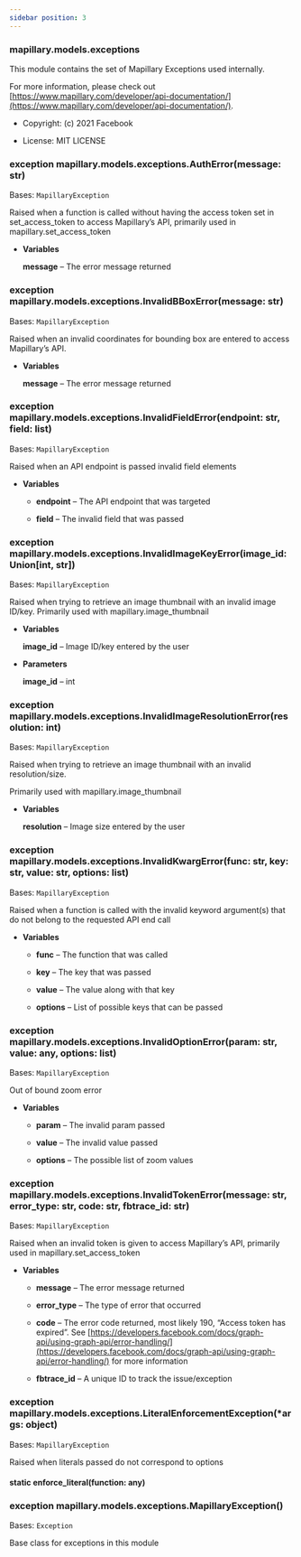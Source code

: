 ```yaml
---
sidebar position: 3
---
```



### mapillary.models.exceptions

This module contains the set of Mapillary Exceptions used internally.

For more information, please check out [https://www.mapillary.com/developer/api-documentation/](https://www.mapillary.com/developer/api-documentation/).


* Copyright: (c) 2021 Facebook


* License: MIT LICENSE


### exception mapillary.models.exceptions.AuthError(message: str)
Bases: `MapillaryException`

Raised when a function is called without having the access token set in
set_access_token to access Mapillary’s API, primarily used in mapillary.set_access_token


* **Variables**

    **message** – The error message returned



### exception mapillary.models.exceptions.InvalidBBoxError(message: str)
Bases: `MapillaryException`

Raised when an invalid coordinates for bounding box are entered
to access Mapillary’s API.


* **Variables**

    **message** – The error message returned



### exception mapillary.models.exceptions.InvalidFieldError(endpoint: str, field: list)
Bases: `MapillaryException`

Raised when an API endpoint is passed invalid field elements


* **Variables**

    
    * **endpoint** – The API endpoint that was targeted


    * **field** – The invalid field that was passed



### exception mapillary.models.exceptions.InvalidImageKeyError(image_id: Union[int, str])
Bases: `MapillaryException`

Raised when trying to retrieve an image thumbnail with an invalid image ID/key.
Primarily used with mapillary.image_thumbnail


* **Variables**

    **image_id** – Image ID/key entered by the user



* **Parameters**

    **image_id** – int



### exception mapillary.models.exceptions.InvalidImageResolutionError(resolution: int)
Bases: `MapillaryException`

Raised when trying to retrieve an image thumbnail with an invalid resolution/size.

Primarily used with mapillary.image_thumbnail


* **Variables**

    **resolution** – Image size entered by the user



### exception mapillary.models.exceptions.InvalidKwargError(func: str, key: str, value: str, options: list)
Bases: `MapillaryException`

Raised when a function is called with the invalid keyword argument(s) that do not belong to the
requested API end call


* **Variables**

    
    * **func** – The function that was called


    * **key** – The key that was passed


    * **value** – The value along with that key


    * **options** – List of possible keys that can be passed



### exception mapillary.models.exceptions.InvalidOptionError(param: str, value: any, options: list)
Bases: `MapillaryException`

Out of bound zoom error


* **Variables**

    
    * **param** – The invalid param passed


    * **value** – The invalid value passed


    * **options** – The possible list of zoom values



### exception mapillary.models.exceptions.InvalidTokenError(message: str, error_type: str, code: str, fbtrace_id: str)
Bases: `MapillaryException`

Raised when an invalid token is given
to access Mapillary’s API, primarily used in mapillary.set_access_token


* **Variables**

    
    * **message** – The error message returned


    * **error_type** – The type of error that occurred


    * **code** – The error code returned, most likely 190, “Access token has expired”.
    See [https://developers.facebook.com/docs/graph-api/using-graph-api/error-handling/](https://developers.facebook.com/docs/graph-api/using-graph-api/error-handling/)
    for more information


    * **fbtrace_id** – A unique ID to track the issue/exception



### exception mapillary.models.exceptions.LiteralEnforcementException(\*args: object)
Bases: `MapillaryException`

Raised when literals passed do not correspond to options


#### static enforce_literal(function: any)

### exception mapillary.models.exceptions.MapillaryException()
Bases: `Exception`

Base class for exceptions in this module
